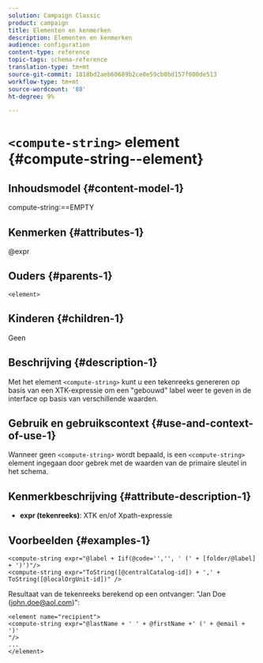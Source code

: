 ```yaml
---
solution: Campaign Classic
product: campaign
title: Elementen en kenmerken
description: Elementen en kenmerken
audience: configuration
content-type: reference
topic-tags: schema-reference
translation-type: tm+mt
source-git-commit: 1818bd2aeb60689b2ce0e59cb0bd157f000de513
workflow-type: tm+mt
source-wordcount: '88'
ht-degree: 9%

---
```



# `<compute-string>` element  {#compute-string--element}

## Inhoudsmodel {#content-model-1}

compute-string:==EMPTY

## Kenmerken {#attributes-1}

@expr

## Ouders {#parents-1}

`<element>`

## Kinderen {#children-1}

Geen

## Beschrijving {#description-1}

Met het element `<compute-string>` kunt u een tekenreeks genereren op basis van een XTK-expressie om een &quot;gebouwd&quot; label weer te geven in de interface op basis van verschillende waarden.

## Gebruik en gebruikscontext {#use-and-context-of-use-1}

Wanneer geen `<compute-string>` wordt bepaald, is een `<compute-string>` element ingegaan door gebrek met de waarden van de primaire sleutel in het schema.

## Kenmerkbeschrijving {#attribute-description-1}

* **expr (tekenreeks)**: XTK en/of Xpath-expressie

## Voorbeelden {#examples-1}

```
<compute-string expr="@label + Iif(@code='','', ' (' + [folder/@label] + ')')"/>  
<compute-string expr="ToString([@centralCatalog-id]) + ',' + ToString([@localOrgUnit-id])" />
```

Resultaat van de tekenreeks berekend op een ontvanger: &quot;Jan Doe (john.doe@aol.com)&quot;:

```
<element name="recipient">
<compute-string expr="@lastName + ' ' + @firstName +' (' + @email + ')'
"/>
...
</element>
```
